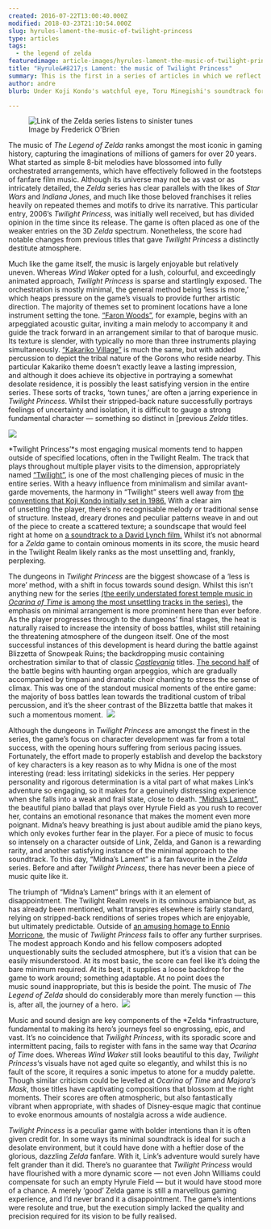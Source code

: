 ```yaml
---
created: 2016-07-22T13:00:40.000Z
modified: 2018-03-23T21:10:54.000Z
slug: hyrules-lament-the-music-of-twilight-princess
type: articles
tags:
  - the legend of zelda
featuredimage: article-images/hyrules-lament-the-music-of-twilight-princess.jpg
title: "Hyrule&#8217;s Lament: the music of Twilight Princess"
summary: This is the first in a series of articles in which we reflect on video game soundtracks. The pieces examine the musical content of the score and analyse the effects it has on the game.
author: andre
blurb: Under Koji Kondo's watchful eye, Toru Minegishi's soundtrack for Twilight Princess had bolder intentions than it is often given credit for.

---
```


<figure class="wide">
  <img src="article-images/hyrules-lament-the-music-of-twilight-princess.jpg" alt="Link of the Zelda series listens to sinister tunes" />
  <figcaption>Image by Frederick O'Brien</figcaption>
</figure>

The music of *The Legend of Zelda* ranks amongst the most iconic in gaming history, capturing the imaginations of millions of gamers for over 20 years. What started as simple 8-bit melodies have blossomed into fully orchestrated arrangements, which have effectively followed in the footsteps of fanfare film music. Although its universe may not be as vast or as intricately detailed, the *Zelda* series has clear parallels with the likes of *Star Wars* and *Indiana Jones*, and much like those beloved franchises it relies heavily on repeated themes and motifs to drive its narrative. This particular entry, 2006’s *Twilight Princess*, was initially well received, but has divided opinion in the time since its release. The game is often placed as one of the weaker entries on the 3D *Zelda* spectrum. Nonetheless, the score had notable changes from previous titles that gave *Twilight Princess* a distinctly destitute atmosphere.

Much like the game itself, the music is largely enjoyable but relatively uneven. Whereas *Wind Waker* opted for a lush, colourful, and exceedingly animated approach, *Twilight Princess* is sparse and startlingly exposed. The orchestration is mostly minimal, the general method being ‘less is more,’ which heaps pressure on the game’s visuals to provide further artistic direction. The majority of themes set to prominent locations have a lone instrument setting the tone. [“Faron Woods”](https://www.youtube.com/watch?v=WsVT_-RsONg), for example, begins with an arpeggiated acoustic guitar, inviting a main melody to accompany it and guide the track forward in an arrangement similar to that of baroque music. Its texture is slender, with typically no more than three instruments playing simultaneously. [“Kakariko Village”](https://www.youtube.com/watch?v=DlMGdW87Wuo) is much the same, but with added percussion to depict the tribal nature of the Gorons who reside nearby. This particular Kakariko theme doesn’t exactly leave a lasting impression, and although it does achieve its objective in portraying a somewhat desolate residence, it is possibly the least satisfying version in the entire series. These sorts of tracks, ‘town tunes,’ are often a jarring experience in *Twilight Princess*. Whilst their stripped-back nature successfully portrays feelings of uncertainty and isolation, it is difficult to gauge a strong fundamental character — something so distinct in [previous *Zelda* titles.

![](article-images/hyrules-lament-the-music-of-twilight-princess.jpg)

*Twilight Princess’*s most engaging musical moments tend to happen outside of specified locations, often in the Twilight Realm. The track that plays throughout multiple player visits to the dimension, appropriately named [“Twilight”](https://www.youtube.com/watch?v=bUwkjIXaHEI), is one of the most challenging pieces of music in the entire series. With a heavy influence from minimalism and similar avant-garde movements, the harmony in “Twilight” steers well away from [the conventions that Koji Kondo initially set in 1986.](https://www.youtube.com/watch?v=x5biIXoKAHo>) With a clear aim of unsettling the player, there’s no recognisable melody or traditional sense of structure. Instead, dreary drones and peculiar patterns weave in and out of the piece to create a scattered texture; a soundscape that would feel right at home on [a soundtrack to a David Lynch film.](https://www.youtube.com/watch?v=ry5vs331sMY) Whilst it’s not abnormal for a *Zelda* game to contain ominous moments in its score, the music heard in the Twilight Realm likely ranks as the most unsettling and, frankly, perplexing.

The dungeons in *Twilight Princess* are the biggest showcase of a ‘less is more’ method, with a shift in focus towards sound design. Whilst this isn’t anything new for the series [(the eerily understated forest temple music in *Ocarina of Time* is among the most unsettling tracks in the series)](https://www.youtube.com/watch?v=hmsZyC0UXUU), the emphasis on minimal arrangement is more prominent here than ever before. As the player progresses through to the dungeons’ final stages, the heat is naturally raised to increase the intensity of boss battles, whilst still retaining the threatening atmosphere of the dungeon itself. One of the most successful instances of this development is heard during the battle against Blizzetta of Snowpeak Ruins; the backdropping music containing orchestration similar to that of classic *[Castlevania](https://www.youtube.com/watch?v=Oquad3rnZSI&list=PL9C2427AFB919D8C2>)* titles. [The second half](https://www.youtube.com/watch?v=0jsAo8uE9dU>) of the battle begins with haunting organ arpeggios, which are gradually accompanied by timpani and dramatic choir chanting to stress the sense of climax. This was one of the standout musical moments of the entire game: the majority of boss battles lean towards the traditional custom of tribal percussion, and it’s the sheer contrast of the Blizzetta battle that makes it such a momentous moment.
 ­
![](article-images/hyrules-lament-the-music-of-twilight-princess.jpg)

Although the dungeons in *Twilight Princess* are amongst the finest in the series, the game’s focus on character development was far from a total success, with the opening hours suffering from serious pacing issues. Fortunately, the effort made to properly establish and develop the backstory of key characters is a key reason as to why Midna is one of the most interesting (read: less irritating) sidekicks in the series. Her peppery personality and rigorous determination is a vital part of what makes Link’s adventure so engaging, so it makes for a genuinely distressing experience when she falls into a weak and frail state, close to death. [“Midna’s Lament”](https://www.youtube.com/watch?v=8Nq-gEG-E04), the beautiful piano ballad that plays over Hyrule Field as you rush to recover her, contains an emotional resonance that makes the moment even more poignant. Midna’s heavy breathing is just about audible amid the piano keys, which only evokes further fear in the player. For a piece of music to focus so intensely on a character outside of Link, Zelda, and Ganon is a rewarding rarity, and another satisfying instance of the minimal approach to the soundtrack. To this day, “Midna’s Lament” is a fan favourite in the *Zelda* series. Before and after *Twilight Princess*, there has never been a piece of music quite like it.

The triumph of “Midna’s Lament” brings with it an element of disappointment. The Twilight Realm revels in its ominous ambiance but, as has already been mentioned, what transpires elsewhere is fairly standard, relying on stripped-back renditions of series tropes which are enjoyable, but ultimately predictable. Outside of [an amusing homage to Ennio Morricone](https://www.youtube.com/watch?v=hgnKbFSySfk), the music of *Twilight Princess* fails to offer any further surprises. The modest approach Kondo and his fellow composers adopted unquestionably suits the secluded atmosphere, but it’s a vision that can be easily misunderstood. At its most basic, the score can feel like it’s doing the bare minimum required. At its best, it supplies a loose backdrop for the game to work around; something adaptable. At no point does the music sound inappropriate, but this is beside the point. The music of *The Legend of Zelda* should do considerably more than merely function — this is, after all, the journey of a hero.
 ­
![](article-images/hyrules-lament-the-music-of-twilight-princess.jpg)

Music and sound design are key components of the *Zelda *infrastructure, fundamental to making its hero’s journeys feel so engrossing, epic, and vast. It’s no coincidence that *Twilight Princess*, with its sporadic score and intermittent pacing, fails to register with fans in the same way that *Ocarina of Time* does. Whereas *Wind Waker* still looks beautiful to this day, *Twilight Princess*‘s visuals have not aged quite so elegantly, and whilst this is no fault of the score, it requires a sonic impetus to atone for a muddy palette. Though similar criticism could be levelled at *Ocarina of Time* and *Majora’s Mask*, those titles have captivating compositions that blossom at the right moments. Their scores are often atmospheric, but also fantastically vibrant when appropriate, with shades of Disney-esque magic that continue to evoke enormous amounts of nostalgia across a wide audience.

*Twilight Princess* is a peculiar game with bolder intentions than it is often given credit for. In some ways its minimal soundtrack is ideal for such a desolate environment, but it could have done with a heftier dose of the glorious, dazzling *Zelda* fanfare. With it, Link’s adventure would surely have felt grander than it did. There’s no guarantee that *Twilight Princess* would have flourished with a more dynamic score — not even John Williams could compensate for such an empty Hyrule Field — but it would have stood more of a chance. A merely ‘good’ Zelda game is still a marvellous gaming experience, and I’d never brand it a disappointment. The game’s intentions were resolute and true, but the execution simply lacked the quality and precision required for its vision to be fully realised.